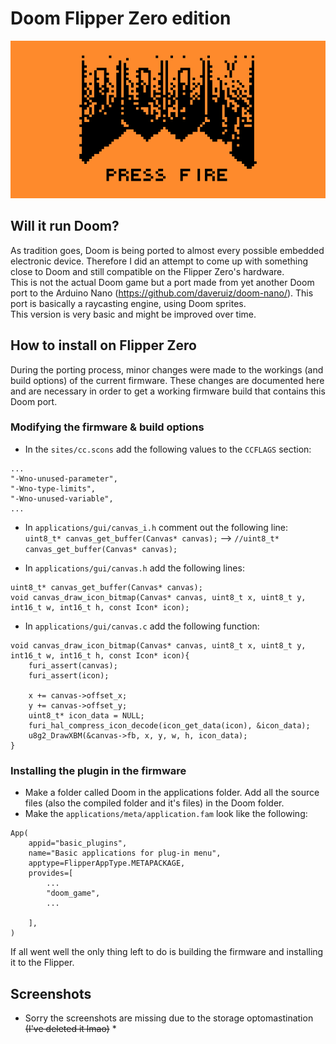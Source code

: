 # Doom Flipper Zero edition

 <div style="text-align:center"><img src="assets/intro-screen.png"/></div>

## Will it run Doom?
As tradition goes, Doom is being ported to almost every possible embedded electronic device. Therefore I did an attempt to come up with something close to Doom and still compatible on the Flipper Zero's hardware.<br> This is not the actual Doom game but a port made from yet another Doom port to the Arduino Nano (https://github.com/daveruiz/doom-nano/). This port is basically a raycasting engine, using Doom sprites.<br>
This version is very basic and might be improved over time.

## How to install on Flipper Zero
During the porting process, minor changes were made to the workings (and build options) of the current firmware. These changes are documented here and are necessary in order to get a working firmware build that contains this Doom port.
### Modifying the firmware & build options
 * In the `sites/cc.scons` add the following values to the `CCFLAGS` section:
 ```
 ...
"-Wno-unused-parameter",
"-Wno-type-limits",
"-Wno-unused-variable",
...
 ```
 * In `applications/gui/canvas_i.h` comment out the following line:<br>
 `uint8_t* canvas_get_buffer(Canvas* canvas);` --> `//uint8_t* canvas_get_buffer(Canvas* canvas);`

 * In `applications/gui/canvas.h` add the following lines:
 ```
 uint8_t* canvas_get_buffer(Canvas* canvas);
 void canvas_draw_icon_bitmap(Canvas* canvas, uint8_t x, uint8_t y, int16_t w, int16_t h, const Icon* icon);
 ```
 * In `applications/gui/canvas.c` add the following function:
 ```
 void canvas_draw_icon_bitmap(Canvas* canvas, uint8_t x, uint8_t y, int16_t w, int16_t h, const Icon* icon){
     furi_assert(canvas);
     furi_assert(icon);

     x += canvas->offset_x;
     y += canvas->offset_y;
     uint8_t* icon_data = NULL;
     furi_hal_compress_icon_decode(icon_get_data(icon), &icon_data);
     u8g2_DrawXBM(&canvas->fb, x, y, w, h, icon_data);
 }
 ```

### Installing the plugin in the firmware
 * Make a folder called Doom in the applications folder. Add all the source files (also the compiled folder and it's files) in the Doom folder.
 * Make the `applications/meta/application.fam` look like the following:
 ```
 App(
     appid="basic_plugins",
     name="Basic applications for plug-in menu",
     apptype=FlipperAppType.METAPACKAGE,
     provides=[
         ...
         "doom_game",
         ...

     ],
 )
 ```

If all went well the only thing left to do is building the firmware and installing it to the Flipper.

## Screenshots
* Sorry the screenshots are missing due to the storage optomastination ~~(I've deleted it lmao)~~ *
